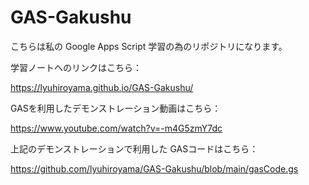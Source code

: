 # GAS-Gakushu

こちらは私の Google Apps Script 学習の為のリポジトリになります。

学習ノートへのリンクはこちら：

https://lyuhiroyama.github.io/GAS-Gakushu/

GASを利用したデモンストレーション動画はこちら：

https://www.youtube.com/watch?v=-m4G5zmY7dc

上記のデモンストレーションで利用した GASコードはこちら：

https://github.com/lyuhiroyama/GAS-Gakushu/blob/main/gasCode.gs


